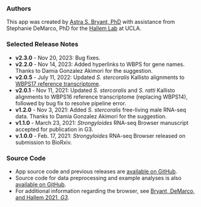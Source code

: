 ### Authors
This app was created by [Astra S. Bryant, PhD](https://scholar.google.com/citations?user=uSGqqakAAAAJ&hl=en) with assistance from Stephanie DeMarco, PhD for the [Hallem Lab](http://www.hallemlab.com/) at UCLA.  

### Selected Release Notes
- **v2.3.0** - Nov 20, 2023: Bug fixes.
- **v2.2.0** - Nov 14, 2023: Added hyperlinks to WBPS for gene names. Thanks to Damia Gonzalez Akimori for the suggestion.
- **v2.0.5** - July 11, 2022: Updated *S. stercoralis* Kallisto alignments to [WBPS17 reference transcriptome](https://wbparasite.wordpress.com/2016/12/05/announcing-wormbase-parasite-release-8/).
- **v2.0.1** - Nov 11, 2021:
Updated *S. stercoralis* and *S. ratti* Kallisto alignments to WBPS16 reference transcriptome (replacing WBPS14), followed by bug fix to resolve pipeline error.
- **v1.2.0** - Nov 3, 2021:
Added *S. stercoralis* free-living male RNA-seq data. Thanks to Damia Gonzalez Akimori for the suggestion.
- **v1.1.0** - March 23, 2021:
*Strongyloides* RNA-seq Browser manuscript accepted for publication in G3.
- **v.1.0.0** - Feb. 17, 2021:
*Strongyloides* RNA-seq Browser released on submission to BioRxiv. 

### Source Code
- App source code and previous releases are [available on GitHub](https://github.com/HallemLab/Strongyloides_RNAseq_Browser).  
- Source code for data preprocessing and example analyses is also [available on GitHub](https://github.com/HallemLab/Bryant-DeMarco-Hallem-2021).
- For additional information regarding the browser, see [Bryant, DeMarco, and Hallem 2021, *G3*](https://academic.oup.com/g3journal/article/11/5/jkab104/6212650). 